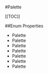 #Palette

[[TOC]]

##Enum Properties 

* Palette
* Palette
* Palette
* Palette
* Palette
* Palette
* Palette